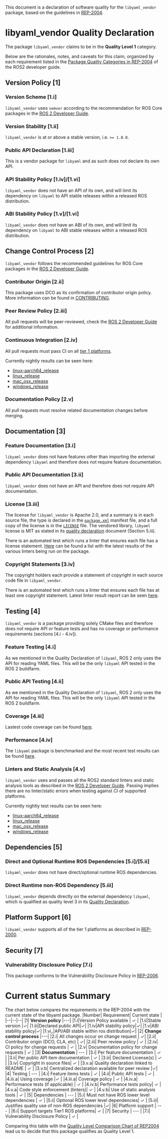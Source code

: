 This document is a declaration of software quality for the `libyaml_vendor` package, based on the guidelines in [REP-2004](https://github.com/ros-infrastructure/rep/blob/rep-2004/rep-2004.rst).

# libyaml_vendor Quality Declaration

The package `libyaml_vendor` claims to be in the **Quality Level 1** category.

Below are the rationales, notes, and caveats for this claim, organized by each requirement listed in the [Package Quality Categories in REP-2004](https://www.ros.org/reps/rep-2004.html) of the ROS2 developer guide.

## Version Policy [1]

### Version Scheme [1.i]

`libyaml_vendor` uses `semver` according to the recommendation for ROS Core packages in the [ROS 2 Developer Guide](https://docs.ros.org/en/foxy/Contributing/Developer-Guide.html#versioning).

### Version Stability [1.ii]

`libyaml_vendor` is at or above a stable version, i.e. `>= 1.0.0`.

### Public API Declaration [1.iii]

This is a vendor package for `libyaml` and as such does not declare its own API.

### API Stability Policy [1.iv]/[1.vi]

`libyaml_vendor` does not have an API of its own, and will limit its dependency on `libyaml` to API stable releases within a released ROS distribution.

### ABI Stability Policy [1.v]/[1.vi]

`libyaml_vendor` does not have an ABI of its own, and will limit its dependency on `libyaml` to ABI stable releases within a released ROS distribution.

## Change Control Process [2]

`libyaml_vendor` follows the recommended guidelines for ROS Core packages in the [ROS 2 Developer Guide](https://docs.ros.org/en/foxy/Contributing/Developer-Guide.html#change-control-process).

### Contributor Origin [2.ii]

This package uses DCO as its confirmation of contributor origin policy. More information can be found in [CONTRIBUTING](./CONTRIBUTING.md).

### Peer Review Policy [2.iii]

All pull requests will be peer-reviewed, check the [ROS 2 Developer Guide](https://docs.ros.org/en/foxy/Contributing/Developer-Guide.html#change-control-process) for additional information.

### Continuous Integration [2.iv]

All pull requests must pass CI on all [tier 1 platforms](https://www.ros.org/reps/rep-2000.html#support-tiers).

Currently nightly results can be seen here:
* [linux-aarch64_release](https://ci.ros2.org/view/nightly/job/nightly_linux-aarch64_release/lastBuild/testReport/libyaml_vendor/)
* [linux_release](https://ci.ros2.org/view/nightly/job/nightly_linux_release/lastBuild/testReport/libyaml_vendor/)
* [mac_osx_release](https://ci.ros2.org/view/nightly/job/nightly_osx_release/lastBuild/testReport/libyaml_vendor/)
* [windows_release](https://ci.ros2.org/view/nightly/job/nightly_win_rel/lastBuild/testReport/libyaml_vendor/)

### Documentation Policy [2.v]

All pull requests must resolve related documentation changes before merging.

## Documentation [3]

### Feature Documentation [3.i]

`libyaml_vendor` does not have features other than importing the external dependency `libyaml` and therefore does not require feature documentation.

### Public API Documentation [3.ii]

`libyaml_vendor` does not have an API and therefore does not require API documentation.

### License [3.iii]

The license for `libyaml_vendor` is Apache 2.0, and a summary is in each source file, the type is declared in the [`package.xml`](package.xml) manifest file, and a full copy of the license is in the [`LICENSE`](LICENSE) file. The vendored library, `libyaml` license is MIT as stated in its [quality declaration](libyaml_q_declaration.md) document (Section 5.iii).

There is an automated test which runs a linter that ensures each file has a license statement. [Here](https://ci.ros2.org/view/nightly/job/nightly_linux-aarch64_release/lastBuild/testReport/libyaml_vendor/) can be found a list with the latest results of the various linters being run on the package.

### Copyright Statements [3.iv]

The copyright holders each provide a statement of copyright in each source code file in `libyaml_vendor`.

There is an automated test which runs a linter that ensures each file has at least one copyright statement. Latest linter result report can be seen [here](https://ci.ros2.org/view/nightly/job/nightly_linux-aarch64_release/lastBuild/testReport/libyaml_vendor/copyright/).

## Testing [4]

`libyaml_vendor` is a package providing solely CMake files and therefore does not require API or feature tests and has no coverage or performance requirements (sections [4.i - 4.iv]).

### Feature Testing [4.i]

As we mentioned in the Quality Declaration of `libyaml`, ROS 2 only uses the API for reading YAML files. This will be the only `libyaml` API tested in the ROS 2 buildfarm.

### Public API Testing [4.ii]

As we mentioned in the Quality Declaration of `libyaml`, ROS 2 only uses the API for reading YAML files. This will be the only `libyaml` API tested in the ROS 2 buildfarm.

### Coverage [4.iii]

Lastest code coverage can be found [here](https://ci.ros2.org/job/ci_linux_coverage/lastSuccessfulBuild/cobertura/).

### Performance [4.iv]

The `libyaml` package is benchmarked and the most recent test results can be found [here](http://build.ros2.org/view/Fci/job/Fci__benchmark_ubuntu_focal_amd64/BenchmarkTable/).

### Linters and Static Analysis [4.v]

`libyaml_vendor` uses and passes all the ROS2 standard linters and static analysis tools as described in the [ROS 2 Developer Guide](https://docs.ros.org/en/foxy/Contributing/Developer-Guide.html#linters-and-static-analysis). Passing implies there are no linter/static errors when testing against CI of supported platforms.

Currently nightly test results can be seen here:

* [linux-aarch64_release](https://ci.ros2.org/view/nightly/job/nightly_linux-aarch64_release/lastBuild/testReport/libyaml_vendor/)
* [linux_release](https://ci.ros2.org/view/nightly/job/nightly_linux_release/lastBuild/testReport/libyaml_vendor/)
* [mac_osx_release](https://ci.ros2.org/view/nightly/job/nightly_osx_release/lastBuild/testReport/libyaml_vendor/)
* [windows_release](https://ci.ros2.org/view/nightly/job/nightly_win_rel/lastBuild/testReport/libyaml_vendor/)

## Dependencies [5]

### Direct and Optional Runtime ROS Dependencies [5.i]/[5.ii]

`libyaml_vendor` does not have direct/optional runtime ROS dependencies.

### Direct Runtime non-ROS Dependency [5.iii]

`libyaml_vendor` depends directly on the external dependency `libyaml`, which is qualified as quality level 3 in its [Quality Declaration](./libyaml_q_declaration.md).

## Platform Support [6]

`libyaml_vendor` supports all of the tier 1 platforms as described in [REP-2000](https://www.ros.org/reps/rep-2000.html#support-tiers).

## Security [7]

### Vulnerability Disclosure Policy [7.i]

This package conforms to the Vulnerability Disclosure Policy in [REP-2006](https://www.ros.org/reps/rep-2006.html).

# Current status Summary

The chart below compares the requirements in the REP-2004 with the current state of the libyaml package.
|Number|  Requirement| Current state |
|--|--|--|
|1| **Version policy** |---|
|1.i|Version Policy available | ✓ |
|1.ii|Stable version |✓|
|1.iii|Declared public API|✓|
|1.iv|API stability policy|✓|
|1.v|ABI stability policy|✓|
|1.vi_|API/ABI stable within ros distribution|✓|
|2| **Change control process** |---|
|2.i| All changes occur on change request | ✓|
|2.ii| Contributor origin (DCO, CLA, etc) | ✓|
|2.iii| Peer review policy | ✓ |
|2.iv| CI policy for change requests | ✓ |
|2.v| Documentation policy for change requests | ✓ |
|3| **Documentation** | --- |
|3.i| Per feature documentation | ✓ |
|3.ii| Per public API item documentation | ✓ |
|3.iii| Declared License(s) | ✓ |
|3.iv| Copyright in source files| ✓ |
|3.v.a| Quality declaration linked to README | ✓ |
|3.v.b| Centralized declaration available for peer review |✓|
|4| Testing | --- |
|4.i| Feature items tests | ✓ |
|4.ii| Public API tests | ✓ |
|4.iii.a| Using coverage |✓ |
|4.iii.a| Coverage policy | ✓ |
|4.iv.a| Performance tests (if applicable) | ✓ |
|4.iv.b| Performance tests policy| ✓ |
|4.v.a| Code style enforcement (linters)| ✓ |
|4.v.b| Use of static analysis tools | ✓ |
|5| Dependencies | --- |
|5.i| Must not have ROS lower level dependencies | ✓ |
|5.ii| Optional ROS lower level dependencies| ✓ |
|5.iii| Justifies quality use of non-ROS dependencies |✓|
|6| Platform support | --- |
|6.i| Support targets Tier1 ROS platforms| ✓ |
|7| Security | --- |
|7.i| Vulnerability Disclosure Policy | ✓ |

Comparing this table with the [Quality Level Comparison Chart of REP2004](https://github.com/ros-infrastructure/rep/blob/master/rep-2004.rst#quality-level-comparison-chart) lead us to decide that this package qualifies as Quality Level 1.
